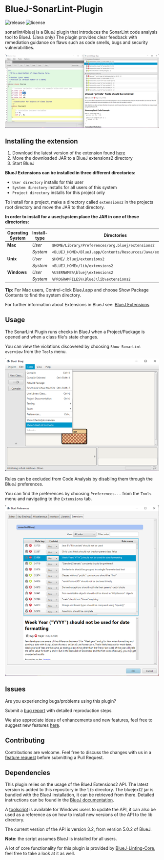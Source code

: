# BlueJ-SonarLint-Plugin
![release](https://img.shields.io/github/v/release/NTNU-IE-IIR/BlueJ-SonarLint-Plugin)
![license](https://img.shields.io/github/license/NTNU-IE-IIR/BlueJ-SonarLint-Plugin)

sonarlint4bluej is a BlueJ plugin that introduces the SonarLint code analysis tool to BlueJ. (Java only)
The plugin provides clear feedback with remediation guidance on flaws such as code smells, bugs and security vulnerabilities. 

![overview-example](assets/overview-example.png)


## Installing the extension

1. Download the latest version of the extension found [here][1]
2. Move the downloaded JAR to a BlueJ extensions2 directory
3. Start BlueJ

  **BlueJ Extensions can be installed in three different directories:**
  - `User directory` installs for this user
  - `System directory` installs for all users of this system
  - `Project directory` installs for this project only
  
To install for a project, make a directory called `extensions2` in the projects root directory and move the JAR to that directory.


**In order to install for a user/system place the JAR in one of these directories:**

| Operating System | Install-type | Directories                                                  |
|------------------|--------------|--------------------------------------------------------------|
| **Mac**          | *User*       | `$HOME/Library/Preferences/org.bluej/extensions2`            |
|                  | *System*     | `<BLUEJ_HOME>/BlueJ.app/Contents/Resources/Java/extensions2` |
| **Unix**         | *User*       | `$HOME/.bluej/extensions2`                                   | 
|                  | *System*     | `<BLUEJ_HOME>/lib/extensions2`                               |
| **Windows**      | *User*       | `%USERNAME%\bluej\extensions2`                               | 
|                  | *System*     | `%PROGRAMFILES%\BlueJ\lib\extensions2`                       |

**Tip:** For Mac users, Control-click BlueJ.app and choose Show Package Contents to find the system directory.

For further information about Extensions in BlueJ see: [BlueJ Extensions][2]


## Usage 

The SonarLint Plugin runs checks in BlueJ when a Project/Package is opened and when a class file's state changes.

You can view the violations discovered by choosing `Show SonarLint overview` from the `Tools` menu.

![show-example](assets/show-example.png)

Rules can be excluded from Code Analysis by disabling them through the BlueJ preferences.

You can find the preferences by choosing `Preferences...` from the `Tools` menu and navigating to the `Extensions` tab.

![preferences-example](assets/preferences-example.png)


## Issues

Are you experiencing bugs/problems using this plugin? 

Submit a [bug report][3] with detailed reproduction steps.

We also appreciate ideas of enhancements and new features, feel free to suggest new features [here][4].


## Contributing
Contributions are welcome. Feel free to discuss the changes with us in a [feature request][4] before submitting a Pull Request.


## Dependencies

This plugin relies on the usage of the BlueJ Extensions2 API. The latest version is added to this repository in the `lib` directory.
The bluejext2 jar is bundled with the BlueJ installation, it can be retrieved from there. Detailed instructions can be found in the [BlueJ documentation][5].

A [toolscript](tools/updateBlueJdeps.ps1) is available for Windows users to update the API, it can also be used as a reference as on how to install new versions of the API to the lib directory.

The current version of the API is version 3.2, from version 5.0.2 of BlueJ.

**Note:** the script assumes BlueJ is installed for all users.


A lot of core functionality for this plugin is provided by [BlueJ-Linting-Core][6], feel free to take a look at it as well.

[1]: https://github.com/NTNU-IE-IIR/BlueJ-SonarLint-Plugin/releases/latest
[2]: https://www.bluej.org/extensions/extensions2.html
[3]: https://github.com/NTNU-IE-IIR/BlueJ-SonarLint-Plugin/issues/new?assignees=&labels=&template=bug_report.md&title=
[4]: https://github.com/NTNU-IE-IIR/BlueJ-SonarLint-Plugin/issues/new?assignees=&labels=&template=feature_request.md&title=
[5]: https://www.bluej.org/extensions/writingextensions2.html
[6]: https://github.com/NTNU-IE-IIR/BlueJ-Linting-Core/
